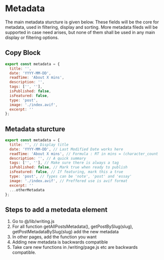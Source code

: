 # Metadata

The main metadata sturcture is given below. These fields will be the core for metadata, used in filtering, display and sorting. More metadata fileds will be supported in case need arises, but none of them shall be used in any main display or filtering options.

## Copy Block

```javascript
export const metadata = {
  title: '',
  date: 'YYYY-MM-DD',
  readTime: 'About X mins',
  description: '',
  tags: ['', ''],
  isPublished: false,
  isFeatured: false,
  type: 'post',
  image: './index.avif',
  excerpt: ''
};
```

## Metadata sturcture

```javascript
export const metadata = {
  title: '', // Display title
  date: 'YYYY-MM-DD', // Last Modified Date works here
  readTime: 'About X mins', // Formula : RT in mins = (character_count / 1200)
  description: '', // A quick summary
  tags: ['', ''], // Make sure there is always a tag
  isPublished: false, // Mark true when ready to publish
  isFeatured: false, // If featuring, mark this a true
  type: 'post', // Types can be 'note', 'post' and 'essay'
  image: './index.avif', // Preffered use is avif format
  excerpt: ''
  ...otherMetadata
};
```

## Steps to add a metedata element

1. Go to @/lib/writing.js
2. For all function getAllPostsMetadata(), getPostBySlug(slug), getPostMetadataBySlug(slug) add the new metadata
3. In other pages, add the function you want
4. Adding new metadata is backwards compatible
5. Take care new functions in /writing/page.js etc are backwards compatible.
